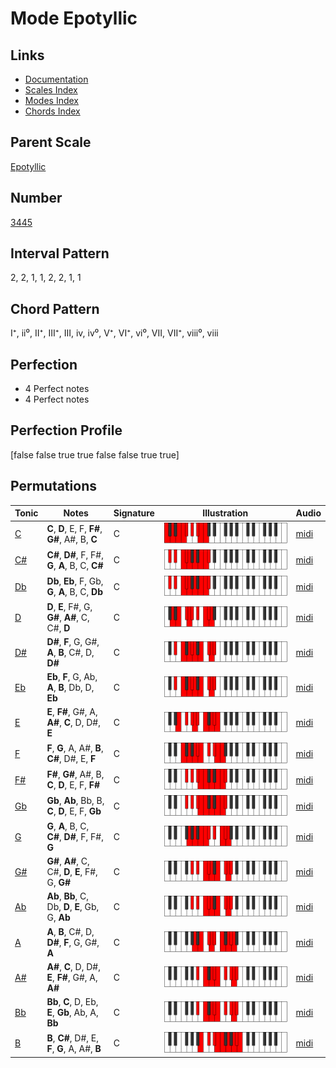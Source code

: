 # Mode Epotyllic

## Links

- [Documentation](index.md)
- [Scales Index](Scales.md)
- [Modes Index](Modes.md)
- [Chords Index](Chords.md)

## Parent Scale

[Epotyllic](ScaleEpotyllic.md)

## Number

[3445](https://ianring.com/musictheory/scales/3445)

## Interval Pattern

2, 2, 1, 1, 2, 2, 1, 1

## Chord Pattern

I⁺, ii⁰, II⁺, III⁺, III, iv, iv⁰, V⁺, VI⁺, vi⁰, VII, VII⁺, viii⁰, viii

## Perfection

- 4 Perfect notes
- 4 Perfect notes

## Perfection Profile

[false false true true false false true true]

## Permutations

| Tonic | Notes | Signature | Illustration | Audio |
|-------|-------|-----------|--------------|-------|
| [C](ModeCNaturalEpotyllic.md) | **C**, **D**, E, F, **F#**, **G#**, A#, B, **C** | C | ![CNaturalEpotyllic](ModeCNaturalEpotyllic.png) | [midi](https://github.com/edipermadi/music/blob/main/docs/ModeCNaturalEpotyllic.mid?raw=true) |
| [C#](ModeCSharpEpotyllic.md) | **C#**, **D#**, F, F#, **G**, **A**, B, C, **C#** | C | ![CSharpEpotyllic](ModeCSharpEpotyllic.png) | [midi](https://github.com/edipermadi/music/blob/main/docs/ModeCSharpEpotyllic.mid?raw=true) |
| [Db](ModeDFlatEpotyllic.md) | **Db**, **Eb**, F, Gb, **G**, **A**, B, C, **Db** | C | ![DFlatEpotyllic](ModeDFlatEpotyllic.png) | [midi](https://github.com/edipermadi/music/blob/main/docs/ModeDFlatEpotyllic.mid?raw=true) |
| [D](ModeDNaturalEpotyllic.md) | **D**, **E**, F#, G, **G#**, **A#**, C, C#, **D** | C | ![DNaturalEpotyllic](ModeDNaturalEpotyllic.png) | [midi](https://github.com/edipermadi/music/blob/main/docs/ModeDNaturalEpotyllic.mid?raw=true) |
| [D#](ModeDSharpEpotyllic.md) | **D#**, **F**, G, G#, **A**, **B**, C#, D, **D#** | C | ![DSharpEpotyllic](ModeDSharpEpotyllic.png) | [midi](https://github.com/edipermadi/music/blob/main/docs/ModeDSharpEpotyllic.mid?raw=true) |
| [Eb](ModeEFlatEpotyllic.md) | **Eb**, **F**, G, Ab, **A**, **B**, Db, D, **Eb** | C | ![EFlatEpotyllic](ModeEFlatEpotyllic.png) | [midi](https://github.com/edipermadi/music/blob/main/docs/ModeEFlatEpotyllic.mid?raw=true) |
| [E](ModeENaturalEpotyllic.md) | **E**, **F#**, G#, A, **A#**, **C**, D, D#, **E** | C | ![ENaturalEpotyllic](ModeENaturalEpotyllic.png) | [midi](https://github.com/edipermadi/music/blob/main/docs/ModeENaturalEpotyllic.mid?raw=true) |
| [F](ModeFNaturalEpotyllic.md) | **F**, **G**, A, A#, **B**, **C#**, D#, E, **F** | C | ![FNaturalEpotyllic](ModeFNaturalEpotyllic.png) | [midi](https://github.com/edipermadi/music/blob/main/docs/ModeFNaturalEpotyllic.mid?raw=true) |
| [F#](ModeFSharpEpotyllic.md) | **F#**, **G#**, A#, B, **C**, **D**, E, F, **F#** | C | ![FSharpEpotyllic](ModeFSharpEpotyllic.png) | [midi](https://github.com/edipermadi/music/blob/main/docs/ModeFSharpEpotyllic.mid?raw=true) |
| [Gb](ModeGFlatEpotyllic.md) | **Gb**, **Ab**, Bb, B, **C**, **D**, E, F, **Gb** | C | ![GFlatEpotyllic](ModeGFlatEpotyllic.png) | [midi](https://github.com/edipermadi/music/blob/main/docs/ModeGFlatEpotyllic.mid?raw=true) |
| [G](ModeGNaturalEpotyllic.md) | **G**, **A**, B, C, **C#**, **D#**, F, F#, **G** | C | ![GNaturalEpotyllic](ModeGNaturalEpotyllic.png) | [midi](https://github.com/edipermadi/music/blob/main/docs/ModeGNaturalEpotyllic.mid?raw=true) |
| [G#](ModeGSharpEpotyllic.md) | **G#**, **A#**, C, C#, **D**, **E**, F#, G, **G#** | C | ![GSharpEpotyllic](ModeGSharpEpotyllic.png) | [midi](https://github.com/edipermadi/music/blob/main/docs/ModeGSharpEpotyllic.mid?raw=true) |
| [Ab](ModeAFlatEpotyllic.md) | **Ab**, **Bb**, C, Db, **D**, **E**, Gb, G, **Ab** | C | ![AFlatEpotyllic](ModeAFlatEpotyllic.png) | [midi](https://github.com/edipermadi/music/blob/main/docs/ModeAFlatEpotyllic.mid?raw=true) |
| [A](ModeANaturalEpotyllic.md) | **A**, **B**, C#, D, **D#**, **F**, G, G#, **A** | C | ![ANaturalEpotyllic](ModeANaturalEpotyllic.png) | [midi](https://github.com/edipermadi/music/blob/main/docs/ModeANaturalEpotyllic.mid?raw=true) |
| [A#](ModeASharpEpotyllic.md) | **A#**, **C**, D, D#, **E**, **F#**, G#, A, **A#** | C | ![ASharpEpotyllic](ModeASharpEpotyllic.png) | [midi](https://github.com/edipermadi/music/blob/main/docs/ModeASharpEpotyllic.mid?raw=true) |
| [Bb](ModeBFlatEpotyllic.md) | **Bb**, **C**, D, Eb, **E**, **Gb**, Ab, A, **Bb** | C | ![BFlatEpotyllic](ModeBFlatEpotyllic.png) | [midi](https://github.com/edipermadi/music/blob/main/docs/ModeBFlatEpotyllic.mid?raw=true) |
| [B](ModeBNaturalEpotyllic.md) | **B**, **C#**, D#, E, **F**, **G**, A, A#, **B** | C | ![BNaturalEpotyllic](ModeBNaturalEpotyllic.png) | [midi](https://github.com/edipermadi/music/blob/main/docs/ModeBNaturalEpotyllic.mid?raw=true) |
